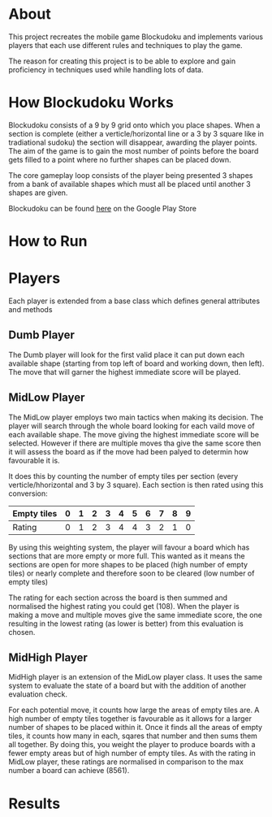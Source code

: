 # About
This project recreates the mobile game Blockudoku and implements various players that each use different rules and techniques to play the game. 

The reason for creating this project is to be able to explore and gain proficiency in techniques used while handling lots of data.

# How Blockudoku Works

Blockudoku consists of a 9 by 9 grid onto which you place shapes. When a section is complete (either a verticle/horizontal line or a 3 by 3 square like in tradiational sudoku) the section will disappear, awarding the player points. The aim of the game is to gain the most number of points before the board gets filled to a point where no further shapes can be placed down.

The core gameplay loop consists of the player being presented 3 shapes from a bank of available shapes which must all be placed until another 3 shapes are given.

Blockudoku can be found [here](https://play.google.com/store/apps/details?id=com.easybrain.block.puzzle.games) on the Google Play Store


# How to Run

# Players
Each player is extended from a base class which defines general attributes and methods
## Dumb Player
The Dumb player will look for the first valid place it can put down each available shape (starting from top left of board and working down, then left). The move that will garner the highest immediate score will be played.
## MidLow Player
The MidLow player employs two main tactics when making its decision. The player will search through the whole board looking for each vaild move of each available shape. The move giving the highest immediate score will be selected. However if there are multiple moves tha give the same score then it will assess the board as if the move had been palyed to determin how favourable it is.

It does this by counting the number of empty tiles per section (every verticle/hhorizontal and 3 by 3 square). Each section is then rated using this conversion:


|Empty tiles|0|1|2|3|4|5|6|7|8|9|
|-----------|-|-|-|-|-|-|-|-|-|-|
|Rating|0|1|2|3|4|4|3|2|1|0|

By using this weighting system, the player will favour a board which has sections that are more empty or more full. This wanted as it means the sections are open for more shapes to be placed (high number of empty tiles) or nearly complete and therefore soon to be cleared (low number of empty tiles)

The rating for each section across the board is then summed and normalised the highest rating you could get (108). When the player is making a move and multiple moves give the same immediate score, the one resulting in the lowest rating (as lower is better) from this evaluation is chosen.
<!-- Add visual example -->

## MidHigh Player
MidHigh player is an extension of the MidLow player class. It uses the same system to evaluate the state of a board but with the addition of another evaluation check.

For each potential move, it counts how large the areas of empty tiles are. A high number of empty tiles together is favourable as it allows for a larger number of shapes to be placed within it. Once it finds all the areas of empty tiles, it counts how many in each, sqares that number and then sums them all together. By doing this, you weight the player to produce boards with a fewer empty areas but of high number of empty tiles. As with the rating in MidLow player, these ratings are normalised in comparison to the max number a board can achieve (8561).

<!-- Add visual example -->

# Results
